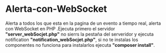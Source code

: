 # Alerta-con-WebSocket
Alerta a todos los que esta en la pagina de un evento a tiempo real, alerta con WebSocket en PHP .Ejecuta primero el servidor **"server_webSocjet.php"** no sierrs la pestaña del serveridor y ejecuta notification **"notification_webSocjet.php"**, si no te instalas los componentes no funciona para instalarlos ejecuta **"composer install"**.
